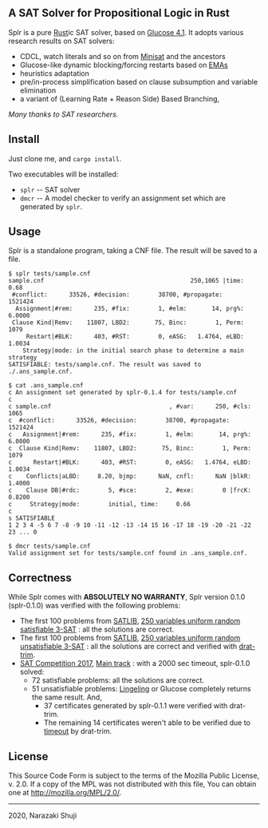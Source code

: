 A SAT Solver for Propositional Logic in Rust
----

Splr is a pure [Rust](https://www.rust-lang.org)ic SAT solver, based on [Glucose 4.1](https://www.labri.fr/perso/lsimon/glucose/).
It adopts various research results on SAT solvers:

- CDCL, watch literals and so on from [Minisat](http://minisat.se) and the ancestors
- Glucose-like dynamic blocking/forcing restarts based on [EMAs](https://arxiv.org/abs/1506.08905)
- heuristics adaptation
- pre/in-process simplification based on clause subsumption and variable elimination
- a variant of (Learning Rate + Reason Side) Based Branching,

*Many thanks to SAT researchers.*

## Install

Just clone me, and `cargo install`.

Two executables will be installed:

- `splr` -- SAT solver
- `dmcr` -- A model checker to verify an assignment set which are generated by `splr`.

## Usage

Splr is a standalone program, taking a CNF file. The result will be saved to a file.

```plain
$ splr tests/sample.cnf
sample.cnf                                         250,1065 |time:     0.68
 #conflict:      33526, #decision:        38700, #propagate:        1521424
  Assignment|#rem:      235, #fix:        1, #elm:       14, prg%:   6.0000
 Clause Kind|Remv:    11807, LBD2:       75, Binc:        1, Perm:     1079
     Restart|#BLK:      403, #RST:        0, eASG:   1.4764, eLBD:   1.0034
    Strategy|mode: in the initial search phase to determine a main strategy
SATISFIABLE: tests/sample.cnf. The result was saved to ./.ans_sample.cnf.

$ cat .ans_sample.cnf
c An assignment set generated by splr-0.1.4 for tests/sample.cnf
c
c sample.cnf                                 , #var:      250, #cls:     1065
c  #conflict:      33526, #decision:        38700, #propagate:        1521424
c   Assignment|#rem:      235, #fix:        1, #elm:       14, prg%:   6.0000
c  Clause Kind|Remv:    11807, LBD2:       75, Binc:        1, Perm:     1079
c      Restart|#BLK:      403, #RST:        0, eASG:   1.4764, eLBD:   1.0034
c    Conflicts|aLBD:     8.20, bjmp:      NaN, cnfl:      NaN |blkR:   1.4000
c    Clause DB|#rdc:        5, #sce:        2, #exe:        0 |frcK:   0.8200
c     Strategy|mode:        initial, time:     0.66
c
s SATISFIABLE
1 2 3 4 -5 6 7 -8 -9 10 -11 -12 -13 -14 15 16 -17 18 -19 -20 -21 -22 23 ... 0

$ dmcr tests/sample.cnf
Valid assignment set for tests/sample.cnf found in .ans_sample.cnf.
```

## Correctness

While Splr comes with **ABSOLUTELY NO WARRANTY**, Splr version 0.1.0 (splr-0.1.0) was verified with the following problems:

* The first 100 problems from
  [SATLIB](https://www.cs.ubc.ca/~hoos/SATLIB/benchm.html),
  [250 variables uniform random satisfiable 3-SAT](https://www.cs.ubc.ca/~hoos/SATLIB/Benchmarks/SAT/RND3SAT/uf250-1065.tar.gz)
  : all the solutions are correct.
* The first 100 problems from
  [SATLIB](https://www.cs.ubc.ca/~hoos/SATLIB/benchm.html),
  [250 variables uniform random unsatisfiable 3-SAT](https://www.cs.ubc.ca/~hoos/SATLIB/Benchmarks/SAT/RND3SAT/uuf250-1065.tar.gz)
  : all the solutions are correct and verified with [drat-trim](http://www.cs.utexas.edu/~marijn/drat-trim/).
* [SAT Competition 2017](https://baldur.iti.kit.edu/sat-competition-2017/index.php?cat=tracks),
  [Main track](https://baldur.iti.kit.edu/sat-competition-2017/benchmarks/Main.zip)
  : with a 2000 sec timeout, splr-0.1.0 solved:
  * 72 satisfiable problems: all the solutions are correct.
  * 51 unsatisfiable problems: [Lingeling](http://fmv.jku.at/lingeling/) or Glucose completely returns the same result. And,
     * 37 certificates generated by splr-0.1.1 were verified with drat-trim.
     * The remaining 14 certificates weren't able to be verified due to [timeout](https://gitlab.com/satisfiability01/splr/issues/74#note_142021555) by drat-trim.

## License

This Source Code Form is subject to the terms of the Mozilla Public
License, v. 2.0. If a copy of the MPL was not distributed with this
file, You can obtain one at http://mozilla.org/MPL/2.0/.

----
2020, Narazaki Shuji
